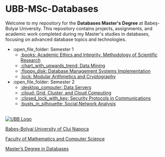 # UBB-MSc-Databases

Welcome to my repository for the **Databases Master's Degree** at Babeș-Bolyai University. This repository contains projects, assignments, and academic work completed during my Master's studies in databases, focusing on advanced database topics and technologies.

<ul>
  <li>:open_file_folder: Semester 1
    <ul>
      <li> 
        <a href="https://github.com/BiancaM30/Academic-Ethics-and-Integrity.-Methodology-of-Scientific-Research"> 
          :books: Academic Ethics and Integrity. Methodology of Scientific Research
        </a>
      </li>
      <li> 
        <a href="https://github.com/BiancaM30/Data_Mining"> 
          :chart_with_upwards_trend: Data Mining 
        </a>
      </li>
      <li> 
        <a href="https://github.com/BiancaM30/Database-Management-Systems-Implementation"> 
          :floppy_disk: Database Management Systems Implementation 
        </a>
      </li>
<!--       <li> 
        <a href="https://github.com/YourUsername/Agile-Methodologies"> 
          :recycle: Agile Methodologies for Software Application Development 
        </a>
      </li> -->
      <li> 
        <a href="https://github.com/BiancaM30/Modular-Arithmetics-and-Cryptography"> 
          :lock: Modular Arithmetics and Cryptography 
        </a>
      </li>
    </ul>
  </li>
  <li>:open_file_folder: Semester 2
    <ul>
      <li> 
        <a href="https://github.com/BiancaM30/Data-Servers"> 
          :desktop_computer: Data Servers 
        </a>
      </li>
      <li> 
        <a href="https://github.com/YourUsername/Grid-Cluster-Cloud-Computing"> 
          :cloud: Grid, Cluster, and Cloud Computing 
        </a>
      </li>
      <li> 
        <a href="https://github.com/YourUsername/Security-Protocols"> 
          :closed_lock_with_key: Security Protocols in Communications 
        </a>
      </li>
      <li> 
        <a href="https://github.com/YourUsername/Social-Network-Analysis"> 
          :busts_in_silhouette: Social Network Analysis 
        </a>
      </li>
    </ul>
  </li>
</ul>

<br>

<a href="http://www.cs.ubbcluj.ro">
<img src="https://www.ubbcluj.ro/images/logo/logo_cs.png" alt="UBB Logo" />
<p> Babeș-Bolyai University of Cluj Napoca </p>
<p> Faculty of Mathematics and Computer Science </p>
<p> Master’s Degree in Databases </p>
</a>
<br>
